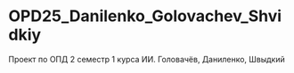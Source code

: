 # OPD25_Danilenko_Golovachev_Shvidkiy
Проект по ОПД 2 семестр 1 курса ИИ. Головачёв, Даниленко, Швыдкий
